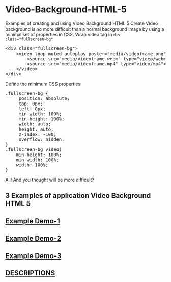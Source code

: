 # Video-Background-HTML-5
Examples of creating and using Video Background HTML 5 
Create Video background is no more difficult than a normal background image by using a minimal set of properties in CSS.
Wrap video tag in <code>div class=&quot;fullscreen-bg&quot;</code>
<pre class="prettyprint">&lt;div class=&quot;fullscreen-bg&quot;&gt;
    &lt;video loop muted autoplay poster=&quot;media/videoframe.png&quot; class=&quot;fullscreen-bg__video&quot;&gt;
        &lt;source src=&quot;media/videoframe.webm&quot; type=&quot;video/webm&quot;&gt;
        &lt;source src=&quot;media/videoframe.mp4&quot; type=&quot;video/mp4&quot;&gt;&gt;
    &lt;/video&gt;
&lt;/div&gt;</pre>

Define the minimum CSS properties:
<pre class="prettyprint">.fullscreen-bg { 
     position: absolute;
     top: 0px;
     left: 0px;
     min-width: 100%;
     min-height: 100%;
     width: auto;
     height: auto;
     z-index: -100;
     overflow: hidden;
}
.fullscreen-bg video{
    min-height: 100%;
    min-width: 100%;
    width: 100%;
}</pre>
All! And you thought will be more difficult?

<h2>3 Examples of application Video Background HTML 5</h2>

<h2><a href="http://filwebs.ru/example/videobg/videobg-1.html" target="_blank">Example Demo-1</a></h2>
<h2><a href="http://filwebs.ru/example/videobg/videobg-2.html" target="_blank">Example Demo-2</a></h2>
<h2><a href="http://filwebs.ru/example/videobg/videobg-3.html" target="_blank">Example Demo-3</a></h2>

<h2><a href="http://filwebs.ru/sozdanie-video-background-html-5/" target="_blank">DESCRIPTIONS</a></h2>
